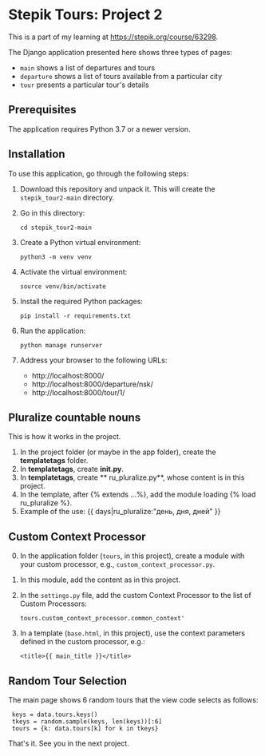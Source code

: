 # Stepik Tours: Project 2

This is a part of my learning at https://stepik.org/course/63298.

The Django application presented here shows three types of pages:

- ``main`` shows a list of departures and tours
- ``departure`` shows a list of tours available from a particular city
-  ``tour`` presents a particular tour's details

## Prerequisites

The application requires Python 3.7 or a newer version.

## Installation

To use this application, go through the following steps:

1. Download this repository and unpack it. This will create the ``stepik_tour2-main`` directory.
0. Go in this directory:

    ```bazaar
    cd stepik_tour2-main
    ```

0. Create a Python virtual environment:

    ```bazaar
    python3 -m venv venv
    ```
   
0. Activate the virtual environment:

    ```bazaar
    source venv/bin/activate
    ```
   
0. Install the required Python packages:

    ```bazaar
    pip install -r requirements.txt
    ```
   
0. Run the application:

    ```bazaar
    python manage runserver
    ```
   
0. Address your browser to the following URLs:

    -   http://localhost:8000/
    -   http://localhost:8000/departure/nsk/
    -   http://localhost:8000/tour/1/
 
## Pluralize countable nouns

This is how it works in the project.

1. In the project folder (or maybe in the app folder), create the **templatetags** folder.
2. In **templatetags**, create **__init__.py**.
3. In **templatetags**, create **  ru_pluralize.py**, whose content is in this project.
4. In the template, after {% extends ...%}, add the module loading {% load ru_pluralize %}.
5. Example of the use:  {{ days|ru_pluralize:"день, дня, дней" }}
   
## Custom Context Processor

0. In the application folder (``tours``, in this project), create a module with your custom processor,
   e.g., ``custom_context_processor.py``.
0. In this module, add the content as in this project.
0. In the ``settings.py`` file, add the custom Context Processor to the list of Custom Processors:

   ```bazaar
   tours.custom_context_processor.common_context'
   ```
0. In a template (``base.html``, in this project), use the context parameters defined in the custom processor, e.g.:

   ```bazaar
   <title>{{ main_title }}</title>
   ```

## Random Tour Selection

The main page shows 6 random tours that the view code selects as follows:

   ```bazaar
    keys = data.tours.keys()
    tkeys = random.sample(keys, len(keys))[:6]
    tours = {k: data.tours[k] for k in tkeys}
   ```

That's it. See you in the next project.


